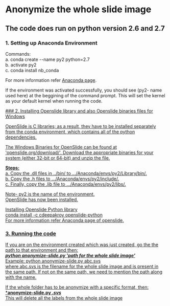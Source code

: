 # Anonymize the whole slide image

## The code does run on python version 2.6 and 2.7

###  1. Setting up Anaconda Environment

Commands:<br>
a. conda create --name py2 python=2.7 <br>
b. activate py2<br>
c. conda install nb_conda<br>

For more information refer [Anaconda page](https://docs.anaconda.com/anaconda/user-guide/tasks/switch-environment/).

If the environment was activated successfully, you should see (py2- name used here) at the beggining of the command prompt. This will set the kernel as your default kernel when running the code.

<u>
###  2. Installing Openslide library and also Openslide binaries files for Windows<br>

OpenSlide is C libraries; as a result, they have to be installed separately from the conda environment, which contains all of the python dependencies.<br>

The Windows Binaries for OpenSlide can be found at 'openslide.org/download/'. Download the appropriate binaries for your system (either 32-bit or 64-bit) and unzip the file.<br>

**Steps:**<br>
a. Copy the .dll files in ../bin/ to .../Anaconda/envs/py2/Library/bin/.<br>
b. Copy the .h files to .../Anaconda/envs/py2/include/.<br>
c. Finally, copy the .lib file to .../Anaconda/envs/py2/libs/.<br>

Note- py2 is the name of the environment.<br>
OpenSlide has now been installed.<br>

Installing Openslide Python library<br>
conda install -c cdeepakroy openslide-python<br>
For more information refer [Anaconda page of openslide](https://anaconda.org/cdeepakroy/openslide-python).<br>

###  3. Running the code

If you are on the environment created which was just created, go the the path to that environment and then:<br>
***python anonymize-slide.py 'path for the whole slide image'***<br>
Example: python anonymize-slide.py abc.svs<br>
where abc.svs is the filename for the whole slide image and is present in the same path. If not on the same path, we need to mention the path along with the name.<br>

If the whole folder has to be anonymize with a specific format, then:<br>
***anonymize-slide.py *.svs***<br>
This will delete all the labels from the whole slide image<br>

